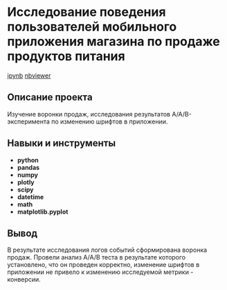 # Исследование поведения пользователей мобильного приложения магазина по продаже продуктов питания

[ipynb](https://github.com/Askaront/Portfolio/blob/main/Users%20behavior%20analysis/users_behavior.ipynb)
[nbviewer](https://nbviewer.org/github/Askaront/Portfolio/blob/main/Users%20behavior%20analysis/users_behavior.ipynb?flush_cache=true)    

## Описание проекта

Изучение воронки продаж, исследования результатов A/A/B-эксперимента по изменению шрифтов в приложении.

## Навыки и инструменты

- **python**
- **pandas**
- **numpy**
- **plotly**
- **scipy**
- **datetime**
- **math**
- **matplotlib.pyplot**

## Вывод

В результате исследования логов событий сформирована воронка продаж. Провели анализ A/A/B теста в результате которого установлено, что он проведен корректно, изменение шрифтов в приложении не привело к изменению исследуемой метрики - конверсии.
